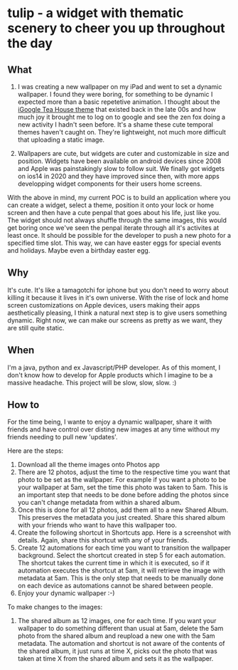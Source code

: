 # tulip - a widget with thematic scenery to cheer you up throughout the day

## What

1. I was creating a new wallpaper on my iPad and went to set a dynamic wallpaper. I found they were boring, for something to be dynamic I expected more than a basic repetetive animation. I thought about the [iGoogle Tea House theme](https://wp.jiinjoo.com/?p=481) that existed back in the late 00s and how much joy it brought me to log on to google and see the zen fox doing a new activity I hadn't seen before. It's a shame these cute temporal themes haven't caught on. They're lightweight, not much more difficult that uploading a static image.

2. Wallpapers are cute, but widgets are cuter and customizable in size and position. Widgets have been available on android devices since 2008 and Apple was painstakingly slow to follow suit. We finally got widgets on ios14 in 2020 and they have improved since then, with more apps developping widget components for their users home screens.

With the above in mind, my current POC is to build an application where you can create a widget, select a theme, position it onto your lock or home screen and then have a cute penpal that goes about his life, just like you. The widget should not always shuffle through the same images, this would get boring once we've seen the penpal iterate through all it's activites at least once. It should be possible for the developer to push a new photo for a specified time slot. This way, we can have easter eggs for special events and holidays. Maybe even a birthday easter egg.

## Why

It's cute. It's like a tamagotchi for iphone but you don't need to worry about killing it because it lives in it's own universe. With the rise of lock and home screen customizations on Apple devices, users making their apps aesthetically pleasing, I think a natural next step is to give users something dynamic. Right now, we can make our screens as pretty as we want, they are still quite static. 

## When

I'm a java, python and ex Javascript/PHP developer. As of this moment, I don't know how to develop for Apple products which I imagine to be a massive headache. This project will be slow, slow, slow. :) 

## How to

For the time being, I wante to enjoy a dynamic wallpaper, share it with friends and have control over disting new images at any time without my friends needing to pull new 'updates'.

Here are the steps:

1. Download all the theme images onto Photos app
2. There are 12 photos, adjust the time to the respective time you want that photo to be set as the wallpaper. For example if you want a photo to be your wallpaper at 5am, set the time this photo was taken to 5am. This is an important step that needs to be done before adding the photos since you can't change metadata from within a shared album.
3. Once this is done for all 12 photos, add them all to a new Shared Album. This preserves the metadata you just created. Share this shared album with your friends who want to have this wallpaper too. 
5. Create the following shortcut in Shortcuts app. Here is a screenshot with details. Again, share this shortcut with any of your friends.
6. Create 12 automations for each time you want to transition the wallpaper background. Select the shortcut created in step 5 for each automation. The shortcut takes the current time in which it is executed, so if it automation executes the shortcut at 5am, it will retrieve the image with metadata at 5am. This is the only step that needs to be manually done on each device as automations cannot be shared between people.
7. Enjoy your dynamic wallpaper :-)

To make changes to the images:
1. The shared album as 12 images, one for each time. If you want your wallpaper to do something different than usual at 5am, delete the 5am photo from the shared album and reupload a new one with the 5am metadata. The automation and shortcut is not aware of the contents of the shared album, it just runs at time X, picks out the photo that was taken at time X from the shared album and sets it as the wallpaper.
